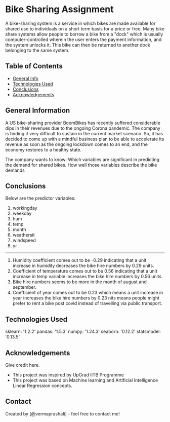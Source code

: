 # Bike Sharing Assignment
A bike-sharing system is a service in which bikes are made available for shared use to individuals on a short term basis for a price or free. Many bike share systems allow people to borrow a bike from a "dock" which is usually computer-controlled wherein the user enters the payment information, and the system unlocks it. This bike can then be returned to another dock belonging to the same system.


## Table of Contents
* [General Info](#general-information)
* [Technologies Used](#technologies-used)
* [Conclusions](#conclusions)
* [Acknowledgements](#acknowledgements)

<!-- You can include any other section that is pertinent to your problem -->

## General Information
A US bike-sharing provider BoomBikes has recently suffered considerable dips in their revenues due to the ongoing Corona pandemic. The company is finding it very difficult to sustain in the current market scenario. So, it has decided to come up with a mindful business plan to be able to accelerate its revenue as soon as the ongoing lockdown comes to an end, and the economy restores to a healthy state.

The company wants to know:
Which variables are significant in predicting the demand for shared bikes.
How well those variables describe the bike demands

<!-- You don't have to answer all the questions - just the ones relevant to your project. -->

## Conclusions
Below are the predictor variables:
1. workingday
2. weekday 
3. hum  
4. temp 
5. month  
6. weathersit    
7. windspeed  
8. yr 
----------
1. Humidity coefficient comes out to be -0.29 indicating that a unit increase in humidity decreases the bike hire numbers by 0.29 units.
2. Coefficient of temperature comes out to be 0.56 indicating that a unit increase in temp variable increases the bike hire numbers by 0.56 units. 
3. Bike hire numbers seems to be more in the month of august and september.
4. Coefficient of year comes out to be 0.23 which means a unit increase in year increases the bike hire numbers by 0.23 nits means people might prefer to rent a bike post covid instead of travelling via public transport.

<!-- You don't have to answer all the questions - just the ones relevant to your project. -->


## Technologies Used
sklearn: '1.2.2'
pandas: '1.5.3'
numpy: '1.24.3'
seaborn: '0.12.2'
statsmodel: '0.13.5'

<!-- As the libraries versions keep on changing, it is recommended to mention the version of library used in this project -->

## Acknowledgements
Give credit here.
- This project was inspired by UpGrad IITB Programme
- This project was based on Machine learning and Artificial Intelligence Linear Regression concepts.


## Contact
Created by [@vermaprashali] - feel free to contact me!


<!-- Optional -->
<!-- ## License -->
<!-- This project is open source and available under the [... License](). -->

<!-- You don't have to include all sections - just the one's relevant to your project -->